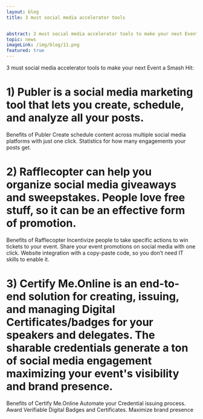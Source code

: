 ```yaml
---
layout: blog
title: 3 must social media accelerator tools


abstract: 3 must social media accelerator tools to make your next Event a Smash Hit
topic: news
imageLink: /img/blog/11.png
featured: true
---
```

3 must social media accelerator tools to make your next Event a Smash Hit:

# 1) Publer is a social media marketing tool that lets you create, schedule, and analyze all your posts.

Benefits of Publer
Create schedule content across multiple social media platforms with just one click.
Statistics for how many engagements your posts get.

# 2) Rafflecopter can help you organize social media giveaways and sweepstakes. People love free stuff, so it can be an effective form of promotion.

Benefits of Rafflecopter
Incentivize people to take specific actions to win tickets to your event.
Share your event promotions on social media with one click.
Website integration with a copy-paste code, so you don’t need IT skills to enable it.

# 3) Certify Me.Online is an end-to-end solution for creating, issuing, and managing Digital Certificates/badges for your speakers and delegates. The sharable credentials generate a ton of social media engagement maximizing your event's visibility and brand presence.

Benefits of Certify Me.Online
Automate your Credential issuing process.
Award Verifiable Digital Badges and Certificates.
Maximize brand presence
